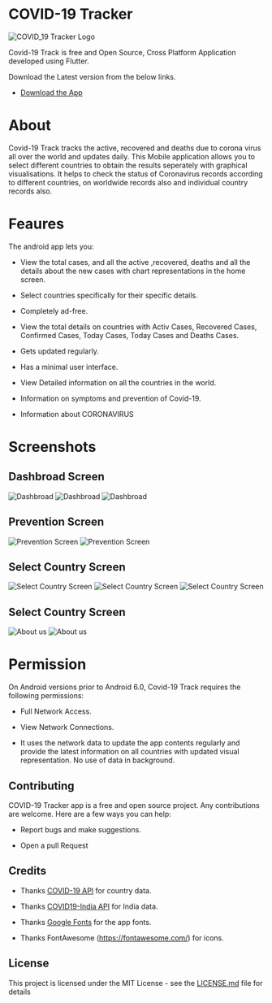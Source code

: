 # COVID-19 Tracker

![COVID_19 Tracker Logo](https://github.com/ratnapriya4g/cornavirus_tracker/blob/master/lib/Screenshots/app_images.png)

Covid-19 Track is free and Open Source, Cross Platform Application developed using Flutter.

Download the Latest version from the below links.
- [Download the App](https://drive.google.com/file/d/1YogIgqNInvLBFgtm2Qy8BaKbBy6Y73cg/view?usp=drivesdk)

# About

Covid-19 Track tracks the active, recovered and deaths due to corona virus all over the world and updates daily.
This Mobile application allows you to select different countries to obtain the results seperately with graphical visualisations.
It helps to check the status of Coronavirus records according to different countries, on worldwide records also and individual country records also.

# Feaures

The android app lets you:

* View the total cases, and all the active ,recovered, deaths and all the details about the new cases with chart representations in the home screen.


* Select countries specifically for their specific details.


* Completely ad-free.


* View the total details on countries with Activ Cases, Recovered Cases, Confirmed Cases, Today Cases, Today Cases and Deaths Cases.


* Gets updated regularly.


* Has a minimal user interface.


* View Detailed information on all the countries in the world.


* Information on symptoms and prevention of Covid-19.


* Information about CORONAVIRUS

# Screenshots

## Dashbroad Screen


![Dashbroad](https://github.com/ratnapriya4g/cornavirus_tracker/blob/master/lib/Screenshots/Dashbroad%20Screen/home_page.jpeg)
![Dashbroad](https://github.com/ratnapriya4g/cornavirus_tracker/blob/master/lib/Screenshots/Dashbroad%20Screen/home_page1.jpeg)
![Dashbroad](https://github.com/ratnapriya4g/cornavirus_tracker/blob/master/lib/Screenshots/Dashbroad%20Screen/home_page2.jpeg)


## Prevention Screen


![Prevention Screen](https://github.com/ratnapriya4g/cornavirus_tracker/blob/master/lib/Screenshots/Prevention%20Screen/prevention_page.jpeg)
![Prevention Screen](https://github.com/ratnapriya4g/cornavirus_tracker/blob/master/lib/Screenshots/Prevention%20Screen/prevention_page0.jpeg)


## Select Country Screen


![Select Country Screen](https://github.com/ratnapriya4g/cornavirus_tracker/blob/master/lib/Screenshots/Country%20details/Country_details_page.jpeg)
![Select Country Screen](https://github.com/ratnapriya4g/cornavirus_tracker/blob/master/lib/Screenshots/Country%20details/country_list%2Bpage.jpeg)
![Select Country Screen](https://github.com/ratnapriya4g/cornavirus_tracker/blob/master/lib/Screenshots/Country%20details/search_country_page.jpeg)


## Select Country Screen


![About us](https://github.com/ratnapriya4g/cornavirus_tracker/blob/master/lib/Screenshots/About%20us%20screen/aboutUs_page.jpeg)
![About us](https://github.com/ratnapriya4g/cornavirus_tracker/blob/master/lib/Screenshots/About%20us%20screen/aboutUs_page0.jpeg)


# Permission


On Android versions prior to Android 6.0, Covid-19 Track requires the following permissions:


* Full Network Access.


* View Network Connections.


* It uses the network data to update the app contents regularly and provide the latest information on all countries with updated visual representation. No use of data in background.

## Contributing

COVID-19 Tracker app is a free and open source project. Any contributions are welcome. Here are a few ways you can help:

* Report bugs and make suggestions.


* Open a pull Request


## Credits


* Thanks [COVID-19 API](https://covidtracking.com/api) for country data.


* Thanks [COVID19-India API](https://api.covid19india.org/) for India data.


* Thanks [Google Fonts](https://fonts.google.com/) for the app fonts.


* Thanks FontAwesome (https://fontawesome.com/) for icons.



## License

This project is licensed under the MIT License - see the [LICENSE.md](LICENSE.md) file for details



